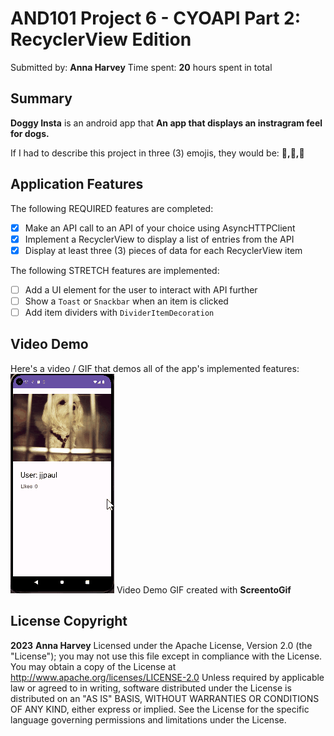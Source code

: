 # AND101 Project 6 - CYOAPI Part 2: RecyclerView Edition 
Submitted by: **Anna Harvey** Time spent: **20** hours spent in total 

## Summary 
**Doggy Insta** is an android app that **An app that displays an instragram feel for dogs.**

If I had to describe this project in three (3) emojis, they would be: **🐶,🐾,🤯**

## Application Features 
The following REQUIRED features are completed: 
- [X] Make an API call to an API of your choice using AsyncHTTPClient
- [X] Implement a RecyclerView to display a list of entries from the API
- [X] Display at least three (3) pieces of data for each RecyclerView item

The following STRETCH features are implemented: 
- [ ] Add a UI element for the user to interact with API further 
- [ ] Show a `Toast` or `Snackbar` when an item is clicked
- [ ] Add item dividers with `DividerItemDecoration`

## Video Demo 
Here's a video / GIF that demos all of the app's implemented features: 
![](https://github.com/anchan0223/dogs_insta/blob/master/Project6.gif)
Video Demo GIF created with **ScreentoGif** 

## License Copyright 
**2023** **Anna Harvey** Licensed under the Apache License, Version 2.0 (the "License"); you may not use this file except in compliance with the License. You may obtain a copy of the License at http://www.apache.org/licenses/LICENSE-2.0 Unless required by applicable law or agreed to in writing, software distributed under the License is distributed on an "AS IS" BASIS, 
WITHOUT WARRANTIES OR CONDITIONS OF ANY KIND, either express or implied. See the License for the specific language governing permissions and limitations under the License.



